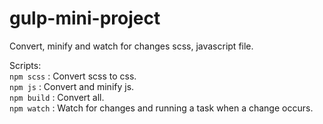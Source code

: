 # gulp-mini-project
Convert, minify and watch for changes scss, javascript file.<br />

Scripts:<br />
`npm scss` : Convert scss to css.<br />
`npm js` : Convert and minify js.<br />
`npm build` : Convert all.<br />
`npm watch` : Watch for changes and running a task when a change occurs.
